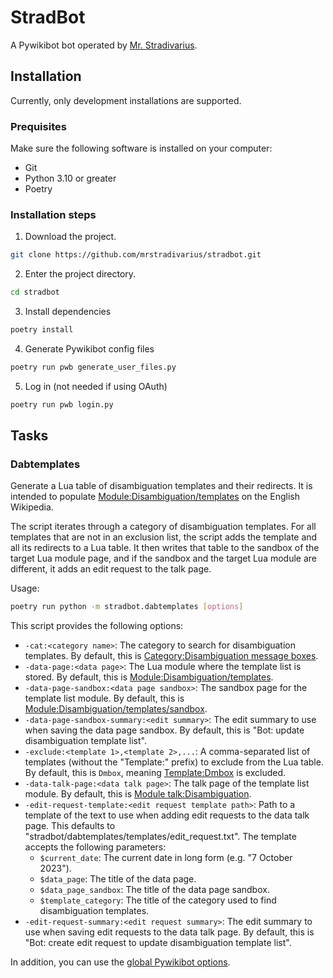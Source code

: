 # StradBot

A Pywikibot bot operated by
[Mr. Stradivarius](https://en.wikipedia.org/wiki/User:Mr._Stradivarius).

## Installation

Currently, only development installations are supported.

### Prequisites

Make sure the following software is installed on your computer:

- Git
- Python 3.10 or greater
- Poetry

### Installation steps

1. Download the project.


```bash
git clone https://github.com/mrstradivarius/stradbot.git 
```

2. Enter the project directory.

```bash
cd stradbot
```

3. Install dependencies

```bash
poetry install
```

4. Generate Pywikibot config files

```bash
poetry run pwb generate_user_files.py
```

5. Log in (not needed if using OAuth)

```bash
poetry run pwb login.py
```

## Tasks

### Dabtemplates

Generate a Lua table of disambiguation templates and their redirects. It is
intended to populate
[Module:Disambiguation/templates](https://en.wikipedia.org/wiki/Module:Disambiguation/templates)
on the English Wikipedia.

The script iterates through a category of disambiguation templates. For all
templates that are not in an exclusion list, the script adds the template and
all its redirects to a Lua table. It then writes that table to the sandbox of
the target Lua module page, and if the sandbox and the target Lua module are
different, it adds an edit request to the talk page.

Usage:

```bash
poetry run python -m stradbot.dabtemplates [options]
```

This script provides the following options:

- `-cat:<category name>`: The category to search for disambiguation templates.
  By default, this is
  [Category:Disambiguation message boxes](https://en.wikipedia.org/wiki/Category:Disambiguation_message_boxes).
- `-data-page:<data page>`: The Lua module where the template list is stored.
  By default, this is
  [Module:Disambiguation/templates](https://en.wikipedia.org/wiki/Module:Disambiguation/templates).
- `-data-page-sandbox:<data page sandbox>`: The sandbox page for the template
  list module. By default, this is
  [Module:Disambiguation/templates/sandbox](https://en.wikipedia.org/wiki/Module:Disambiguation/templates/sandbox).
- `-data-page-sandbox-summary:<edit summary>`: The edit summary to use when
  saving the data page sandbox. By default, this is "Bot: update disambiguation
  template list".
- `-exclude:<template 1>,<template 2>,...`: A comma-separated list of templates
  (without the "Template:" prefix) to exclude from the Lua table. By default,
  this is `Dmbox`, meaning
  [Template:Dmbox](https://en.wikipedia.org/wiki/Template:Dmbox) is excluded.
- `-data-talk-page:<data talk page>`: The talk page of the template list
  module. By default, this is
  [Module talk:Disambiguation](https://en.wikipedia.org/wiki/Module_talk:Disambiguation).
- `-edit-request-template:<edit request template path>`: Path to a template of
  the text to use when adding edit requests to the data talk page. This
  defaults to "stradbot/dabtemplates/templates/edit_request.txt". The template
  accepts the following parameters:
  - `$current_date`: The current date in long form (e.g. "7 October 2023").
  - `$data_page`: The title of the data page.
  - `$data_page_sandbox`: The title of the data page sandbox.
  - `$template_category`: The title of the category used to find disambiguation
    templates.
- `-edit-request-summary:<edit request summary>`: The edit summary to use when
  saving edit requests to the data talk page.  By default, this is "Bot: create
  edit request to update disambiguation template list".

In addition, you can use the
[global Pywikibot options](https://www.mediawiki.org/wiki/Manual:Pywikibot/Global_Options).
